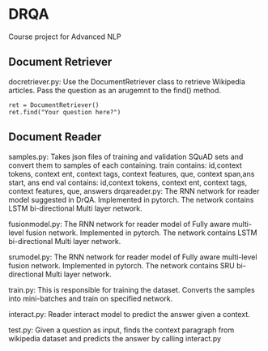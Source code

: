 # DRQA
Course project for Advanced NLP

## Document Retriever
docretriever.py: Use the DocumentRetriever class to retrieve Wikipedia articles. Pass the question as an arugemnt to the find() method.
```
ret = DocumentRetriever()
ret.find("Your question here?")
```
## Document Reader

samples.py: Takes json files of training and validation SQuAD sets and convert them to samples of each containing. 
          train contains: id,context tokens, context ent, context tags, context features, que, context span,ans start, ans end
          val contains: id,context tokens, context ent, context tags, context features, que, answers
drqareader.py: The RNN network for reader model suggested in DrQA. Implemented in pytorch. The network contains LSTM bi-directional Multi layer network.

fusionmodel.py: The RNN network for reader model of Fully aware multi-level fusion network. Implemented in pytorch. The network contains LSTM bi-directional Multi layer network.

srumodel.py: The RNN network for reader model of Fully aware multi-level fusion network. Implemented in pytorch. The network contains SRU bi-directional Multi layer network.  

train.py: This is responsible for training the dataset. Converts the samples into mini-batches and train on specified network.

interact.py: Reader interact model to predict the answer given a context.

test.py: Given a question as input, finds the context paragraph from wikipedia dataset and predicts the answer by calling interact.py
